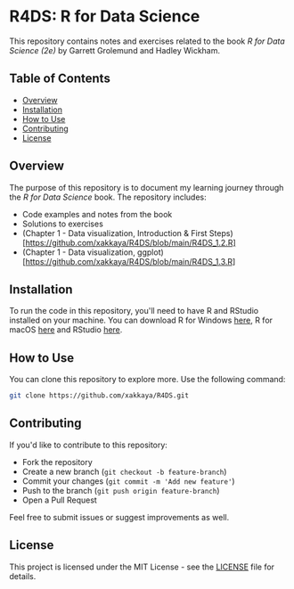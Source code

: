 # R4DS: R for Data Science

This repository contains notes and exercises related to the book *R for Data Science (2e)* by Garrett Grolemund and Hadley Wickham.

## Table of Contents
- [Overview](#overview)
- [Installation](#installation)
- [How to Use](#how-to-use)
- [Contributing](#contributing)
- [License](#license)

## Overview
The purpose of this repository is to document my learning journey through the *R for Data Science* book. The repository includes:
- Code examples and notes from the book
- Solutions to exercises
- (Chapter 1 - Data visualization, Introduction & First Steps)[https://github.com/xakkaya/R4DS/blob/main/R4DS_1.2.R]
- (Chapter 1 - Data visualization, ggplot)[https://github.com/xakkaya/R4DS/blob/main/R4DS_1.3.R]

## Installation
To run the code in this repository, you'll need to have R and RStudio installed on your machine.
You can download R for Windows [here](https://cran.r-project.org/bin/windows/base/), R for macOS [here](https://cran.r-project.org/bin/macosx/)
and RStudio [here](https://rstudio.com/products/rstudio/download/).

## How to Use
You can clone this repository to explore more. Use the following command:

```bash
git clone https://github.com/xakkaya/R4DS.git
```

## Contributing
If you'd like to contribute to this repository:
- Fork the repository
- Create a new branch (`git checkout -b feature-branch`)
- Commit your changes (`git commit -m 'Add new feature'`)
- Push to the branch (`git push origin feature-branch`)
- Open a Pull Request

Feel free to submit issues or suggest improvements as well.

## License
This project is licensed under the MIT License - see the [LICENSE](LICENSE) file for details.
